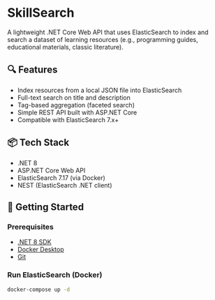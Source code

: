 # SkillSearch

A lightweight .NET Core Web API that uses ElasticSearch to index and search a dataset of learning resources (e.g., programming guides, educational materials, classic literature).

## 🔍 Features

- Index resources from a local JSON file into ElasticSearch
- Full-text search on title and description
- Tag-based aggregation (faceted search)
- Simple REST API built with ASP.NET Core
- Compatible with ElasticSearch 7.x+

## 📦 Tech Stack

- .NET 8
- ASP.NET Core Web API
- ElasticSearch 7.17 (via Docker)
- NEST (ElasticSearch .NET client)

## 🚀 Getting Started

### Prerequisites

- [.NET 8 SDK](https://dotnet.microsoft.com/download)
- [Docker Desktop](https://www.docker.com/products/docker-desktop)
- [Git](https://git-scm.com/)

### Run ElasticSearch (Docker)

```bash
docker-compose up -d
